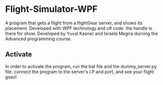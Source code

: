 # Flight-Simulator-WPF
A program that gets a flight from a flightGear server, and shows its placement. 
Developed with WPF technology and c# code.
the handle is there for show.
Developed by Yuval Kasner and Israela Megira durning the Advanced programming course.

## Activate

In order to activate the program, run the bat file and the dummy_server.py file. connect the program to the server's I.P and port, and see your flight goes!
